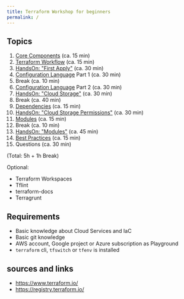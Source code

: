 ```yaml
---
title: Terraform Workshop for beginners
permalink: /
---
```


## Topics

1. [Core Components](components.markdown) (ca. 15 min)
2. [Terraform Workflow](workflow.markdown) (ca. 15 min)
3. [HandsOn: "First Apply"](handson1.markdown) (ca. 30 min)
4. [Configuration Language](language.markdown) Part 1 (ca. 30 min)
5. Break (ca. 10 min)
6. [Configuration Language](language.markdown) Part 2 (ca. 30 min)
7. [HandsOn: "Cloud Storage"](handson2.markdown) (ca. 30 min)
8. Break (ca. 40 min)
9. [Dependencies](dependencies.markdown) (ca. 15 min)
10. [HandsOn: "Cloud Storage Permissions"](handson3.markdown) (ca. 30 min)
11. [Modules](modules.markdown) (ca. 15 min)
12. Break (ca. 10 min)
13. [HandsOn: "Modules"](handson4.markdown) (ca. 45 min)
14. [Best Practices](best-practices.markdown) (ca. 15 min)
15. Questions (ca. 30 min)

(Total: 5h + 1h Break)

Optional:

- Terraform Workspaces
- Tflint
- terraform-docs
- Terragrunt

## Requirements

- Basic knowledge about Cloud Services and IaC
- Basic git knowledge
- AWS account, Google project or Azure subscription as Playground
- `terraform` cli, `tfswitch` or  `tfenv` is installed

## sources and links

- <https://www.terraform.io/>
- <https://registry.terraform.io/>
